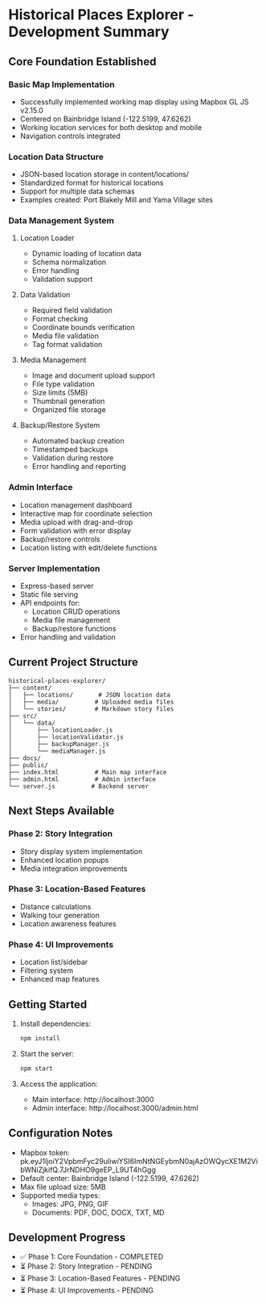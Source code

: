 # Historical Places Explorer - Development Summary

## Core Foundation Established

### Basic Map Implementation
- Successfully implemented working map display using Mapbox GL JS v2.15.0
- Centered on Bainbridge Island (-122.5199, 47.6262)
- Working location services for both desktop and mobile
- Navigation controls integrated

### Location Data Structure
- JSON-based location storage in content/locations/
- Standardized format for historical locations
- Support for multiple data schemas
- Examples created: Port Blakely Mill and Yama Village sites

### Data Management System
1. Location Loader
   - Dynamic loading of location data
   - Schema normalization
   - Error handling
   - Validation support

2. Data Validation
   - Required field validation
   - Format checking
   - Coordinate bounds verification
   - Media file validation
   - Tag format validation

3. Media Management
   - Image and document upload support
   - File type validation
   - Size limits (5MB)
   - Thumbnail generation
   - Organized file storage

4. Backup/Restore System
   - Automated backup creation
   - Timestamped backups
   - Validation during restore
   - Error handling and reporting

### Admin Interface
- Location management dashboard
- Interactive map for coordinate selection
- Media upload with drag-and-drop
- Form validation with error display
- Backup/restore controls
- Location listing with edit/delete functions

### Server Implementation
- Express-based server
- Static file serving
- API endpoints for:
  - Location CRUD operations
  - Media file management
  - Backup/restore functions
- Error handling and validation

## Current Project Structure

```
historical-places-explorer/
├── content/
│   ├── locations/       # JSON location data
│   ├── media/          # Uploaded media files
│   └── stories/        # Markdown story files
├── src/
│   └── data/
│       ├── locationLoader.js
│       ├── locationValidator.js
│       ├── backupManager.js
│       └── mediaManager.js
├── docs/
├── public/
├── index.html          # Main map interface
├── admin.html          # Admin interface
└── server.js          # Backend server
```

## Next Steps Available

### Phase 2: Story Integration
- Story display system implementation
- Enhanced location popups
- Media integration improvements

### Phase 3: Location-Based Features
- Distance calculations
- Walking tour generation
- Location awareness features

### Phase 4: UI Improvements
- Location list/sidebar
- Filtering system
- Enhanced map features

## Getting Started

1. Install dependencies:
   ```bash
   npm install
   ```

2. Start the server:
   ```bash
   npm start
   ```

3. Access the application:
   - Main interface: http://localhost:3000
   - Admin interface: http://localhost:3000/admin.html

## Configuration Notes

- Mapbox token: pk.eyJ1IjoiY2VpbmFyc29uIiwiYSI6ImNtNGEybmN0ajAzOWQycXE1M2VibWNiZjkifQ.7JrNDHO9geEP_L9UT4hGgg
- Default center: Bainbridge Island (-122.5199, 47.6262)
- Max file upload size: 5MB
- Supported media types:
  - Images: JPG, PNG, GIF
  - Documents: PDF, DOC, DOCX, TXT, MD

## Development Progress
- ✅ Phase 1: Core Foundation - COMPLETED
- ⏳ Phase 2: Story Integration - PENDING
- ⏳ Phase 3: Location-Based Features - PENDING
- ⏳ Phase 4: UI Improvements - PENDING